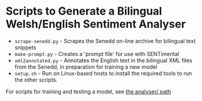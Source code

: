 # Scripts to Generate a Bilingual Welsh/English Sentiment Analyser

- `scrape-senedd.py` - Scrapes the Senedd on-line archive for bilingual text snippets
- `make-prompt.py` - Creates a 'prompt file' for use with SENTimental
- `xml2annotated.py` - Annotates the English text in the bilingual XML files from the Senedd, in preparation for training a new model
- `setup.sh` - Run on Linux-based hosts to install the required tools to run the other scripts.

For scripts for training and testing a model, see [the analyser/ path](analyser/)
